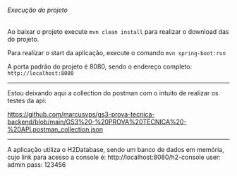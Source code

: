 ###### Execução do projeto

Ao baixar o projeto execute `mvn clean install` para realizar o download das  do projeto.

Para realizar o start da aplicação, execute o comando `mvn spring-boot:run`

A porta padrão do projeto é 8080, sendo o endereço completo: `http://localhost:8080`


----
Estou deixando aqui a collection do postman com o intuito de realizar os testes da api:

https://github.com/marcusvps/gs3-prova-tecnica-backend/blob/main/GS3%20-%20PROVA%20TÉCNICA%20-%20API.postman_collection.json


----
A aplicação utiliza o H2Database, sendo um banco de dados em memória, cujo link para acesso a console é:
http://localhost:8080/h2-console
user: admin
pass: 123456
